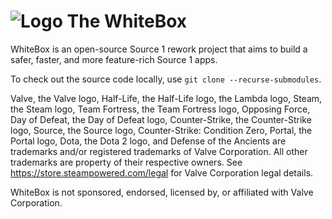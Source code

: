 # ![Logo](apps/half-life-2/resources/half-life-2.ico) The WhiteBox

WhiteBox is an open-source Source 1 rework project that aims to build a safer,
faster, and more feature-rich Source 1 apps.

To check out the source code locally, use `git clone --recurse-submodules`.

Valve, the Valve logo, Half-Life, the Half-Life logo, the Lambda logo, Steam,
the Steam logo, Team Fortress, the Team Fortress logo, Opposing Force,
Day of Defeat, the Day of Defeat logo, Counter-Strike, the Counter-Strike logo,
Source, the Source logo, Counter-Strike: Condition Zero, Portal,
the Portal logo, Dota, the Dota 2 logo, and Defense of the Ancients are
trademarks and/or registered trademarks of Valve Corporation.  All other
trademarks are property of their respective owners.  See 
https://store.steampowered.com/legal for Valve Corporation legal details.

WhiteBox is not sponsored, endorsed, licensed by, or affiliated with Valve
Corporation.
